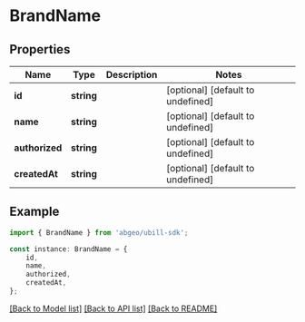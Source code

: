# BrandName


## Properties

Name | Type | Description | Notes
------------ | ------------- | ------------- | -------------
**id** | **string** |  | [optional] [default to undefined]
**name** | **string** |  | [optional] [default to undefined]
**authorized** | **string** |  | [optional] [default to undefined]
**createdAt** | **string** |  | [optional] [default to undefined]

## Example

```typescript
import { BrandName } from 'abgeo/ubill-sdk';

const instance: BrandName = {
    id,
    name,
    authorized,
    createdAt,
};
```

[[Back to Model list]](../README.md#documentation-for-models) [[Back to API list]](../README.md#documentation-for-api-endpoints) [[Back to README]](../README.md)
